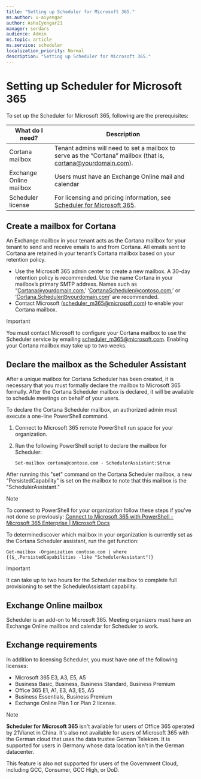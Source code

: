```yaml
---
title: "Setting up Scheduler for Microsoft 365."
ms.author: v-aiyengar
author: AshaIyengar21
manager: serdars
audience: Admin
ms.topic: article
ms.service: scheduler
localization_priority: Normal
description: "Setting up Scheduler for Microsoft 365."
---
```

# Setting up Scheduler for Microsoft 365

To set up the Scheduler for Microsoft 365, following are the prerequisites:

|**What do I need?** |**Description** |
|-------------------|-------------|
|Cortana mailbox |Tenant admins will need to set a mailbox to serve as the “Cortana” mailbox (that is, cortana@yourdomain.com).         |
|Exchange Online mailbox |Users must have an Exchange Online mail and calendar         |
|Scheduler license |For licensing and pricing information, see [Scheduler for Microsoft 365](https://www.microsoft.com/microsoft-365/meeting-scheduler-pricing).        |

## Create a mailbox for Cortana
An Exchange mailbox in your tenant acts as the Cortana mailbox for your tenant to send and receive emails to and from Cortana. All emails sent to Cortana are retained in your tenant’s Cortana mailbox based on your retention policy.

- Use the Microsoft 365 admin center to create a new mailbox. A 30-day retention policy is recommended. Use the name Cortana in your mailbox’s primary SMTP address. Names such as “Cortana@yourdomain.com,’ ‘CortanaScheduler@contoso.com,’ or ‘Cortana.Scheduler@yourdomain.com’ are recommended.
- Contact Microsoft (scheduler_m365@microsoft.com) to enable your Cortana mailbox. 

> [!IMPORTANT]
> You must contact Microsoft to configure your Cortana mailbox to use the Scheduler service by emailing scheduler_m365@microsoft.com. Enabling your Cortana mailbox may take up to two weeks.

## Declare the mailbox as the Scheduler Assistant

After a unique mailbox for Cortana Scheduler has been created, it is necessary that you must formally declare the mailbox to Microsoft 365 formally. After the Cortana Scheduler mailbox is declared, it will be available to schedule meetings on behalf of your users.

To declare the Cortana Scheduler mailbox, an authorized admin must execute a one-line PowerShell command. 

1. Connect to Microsoft 365 remote PowerShell run space for your organization.
1. Run the following PowerShell script to declare the mailbox for Scheduler:

   `Set-mailbox cortana@contoso.com - SchedulerAssistant:$true` 

After running this "set" command on the Cortana Scheduler mailbox, a new "PersistedCapability" is set on the mailbox to note that this mailbox is the "SchedulerAssistant."

> [!NOTE]
> To connect to PowerShell for your organization follow these steps if you’ve not done so previously: [Connect to Microsoft 365 with PowerShell - Microsoft 365 Enterprise | Microsoft Docs](../enterprise/connect-to-microsoft-365-powershell.md)

To determinediscover which mailbox in your organization is currently set as the Cortana Scheduler assistant, run the get function:
 
`Get-mailbox -Organization contoso.com | where {($_.PersistedCapabilities -like "SchedulerAssistant")}`

> [!IMPORTANT]
> It can take up to two hours for the Scheduler mailbox to complete full provisioning to set the SchedulerAssistant capability.

## Exchange Online mailbox
Scheduler is an add-on to Microsoft 365. Meeting organizers must have an Exchange Online mailbox and calendar for Scheduler to work.

## Exchange requirements

In addition to licensing Scheduler, you must have one of the following licenses:

- Microsoft 365 E3, A3, E5, A5
- Business Basic, Business, Business Standard, Business Premium
- Office 365 E1, A1, E3, A3, E5, A5
- Business Essentials, Business Premium
- Exchange Online Plan 1 or Plan 2 license. 

> [!Note]
> **Scheduler for Microsoft 365** isn't available for users of Office 365 operated by 21Vianet in China. It's also not available for users of Microsoft 365 with the German cloud that uses the data trustee German Telekom. It is supported for users in Germany whose data location isn't in the German datacenter.
>
>This feature is also not supported for users of the Government Cloud, including GCC, Consumer, GCC High, or DoD.
